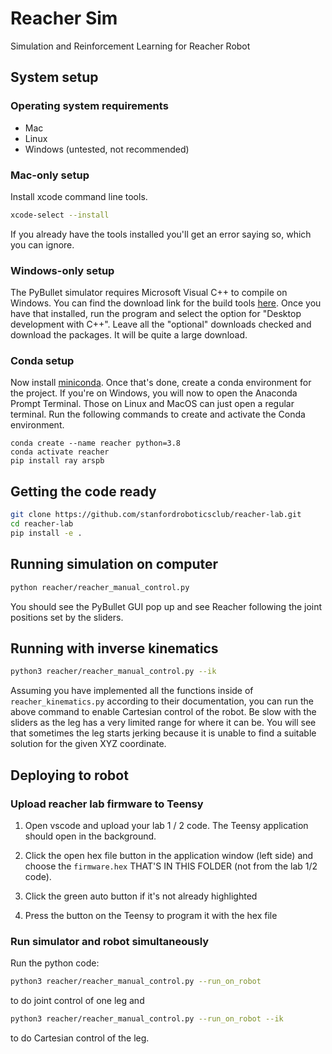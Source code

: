 # Reacher Sim
Simulation and Reinforcement Learning for Reacher Robot

## System setup
### Operating system requirements
* Mac
* Linux
* Windows (untested, not recommended)

### Mac-only setup
Install xcode command line tools.
```bash
xcode-select --install
```
If you already have the tools installed you'll get an error saying so, which you can ignore.

### Windows-only setup
The PyBullet simulator requires Microsoft Visual C++ to compile on Windows. You can find the download link for the build tools [here](https://visualstudio.microsoft.com/visual-cpp-build-tools/). Once you have that installed, run the program and select the option for "Desktop development with C++". Leave all the "optional" downloads checked and download the packages. It will be quite a large download.

### Conda setup
Now install [miniconda](https://docs.conda.io/en/latest/miniconda.html). Once that's done, create a conda environment for the project. If you're on Windows, you will now to open the Anaconda Prompt Terminal. Those on Linux and MacOS can just open a regular terminal. Run the following commands to create and activate the Conda environment.
```
conda create --name reacher python=3.8
conda activate reacher
pip install ray arspb
```

## Getting the code ready
```bash
git clone https://github.com/stanfordroboticsclub/reacher-lab.git
cd reacher-lab
pip install -e .
```

## Running simulation on computer
```bash
python reacher/reacher_manual_control.py
```
You should see the PyBullet GUI pop up and see Reacher following the joint positions set by the sliders.

## Running with inverse kinematics
```bash
python3 reacher/reacher_manual_control.py --ik
```
Assuming you have implemented all the functions inside of `reacher_kinematics.py` according to their documentation, you can run the above command to enable Cartesian control of the robot. Be slow with the sliders as the leg has a very limited range for where it can be. You will see that sometimes the leg starts jerking because it is unable to find a suitable solution for the given XYZ coordinate.

## Deploying to robot
### Upload reacher lab firmware to Teensy
1. Open vscode and upload your lab 1 / 2 code. The Teensy application should open in the background.

2. Click the open hex file button in the application window (left side) and choose the `firmware.hex` THAT'S IN THIS FOLDER (not from the lab 1/2 code).

3. Click the green auto button if it's not already highlighted

4. Press the button on the Teensy to program it with the hex file

### Run simulator and robot simultaneously
Run the python code:
```bash
python3 reacher/reacher_manual_control.py --run_on_robot
```
to do joint control of one leg and
```bash
python3 reacher/reacher_manual_control.py --run_on_robot --ik
```
to do Cartesian control of the leg.
<br/>
